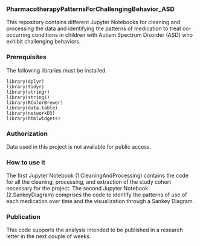 
### PharmacotherapyPatternsForChallengingBehavior_ASD
This repository contains different Jupyter Notebooks for cleaning and processing the data and identifying the patterns of medication to treat co-occurring conditions in children with Autism Spectrum Disorder (ASD) who exhibit challenging behaviors. 

### Prerequisites 
The following libraries must be installed. 

```
library(dplyr)
library(tidyr)
library(stringr)
library(stringi) 
library(RColorBrewer)
library(data.table)
library(networkD3)
library(htmlwidgets)
```
### Authorization 
Data used in this project is not available for public access. 
### How to use it
The first Jupyter Notebook (1.CleaningAndProcessing) contains the code for all the cleaning, processing, and extraction of the study cohort necessary for the project. 
The second Jupyter Notebook (2.SankeyDiagram) comprises the code to identify the patterns of use of each medication over time and the visualization through a Sankey Diagram. 

### Publication 
This code supports the analysis intended to be published in a research letter in the next couple of weeks.  



